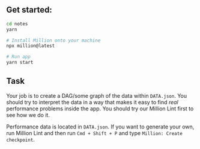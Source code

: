 ## Get started:

```sh
cd notes
yarn

# Install Million onto your machine
npx million@latest

# Run app
yarn start
```

## Task

Your job is to create a DAG/some graph of the data within `DATA.json`. You should try to interpret the data in a way that makes it easy to find _real_ performance problems inside the app. You should try our Million Lint first to see how we do it.

Performance data is located in `DATA.json`. If you want to generate your own, run Million Lint and then run `Cmd + Shift + P` and type `Million: Create checkpoint`.
